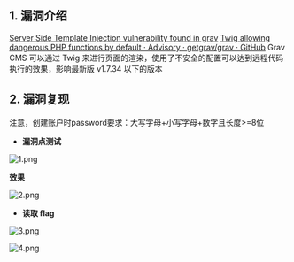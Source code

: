 ## 1. 漏洞介绍
[Server Side Template Injection vulnerability found in grav](https://huntr.dev/bounties/3ef640e6-9e25-4ecb-8ec1-64311d63fe66/)
[Twig allowing dangerous PHP functions by default · Advisory · getgrav/grav · GitHub](https://github.com/getgrav/grav/security/advisories/GHSA-g8r4-p96j-xfxc)
Grav CMS 可以通过 Twig 来进行页面的渲染，使用了不安全的配置可以达到远程代码执行的效果，影响最新版 v1.7.34 以下的版本
## 2. 漏洞复现
注意，创建账户时password要求：大写字母+小写字母+数字且长度>=8位

- **漏洞点测试**

![1.png](https://fastly.jsdelivr.net/gh/z9m8r8/PicGo-Notes-Pu/202310051643146.png)

**效果**

![2.png](https://fastly.jsdelivr.net/gh/z9m8r8/PicGo-Notes-Pu/202310051644743.png)

- **读取 flag**

![3.png](https://fastly.jsdelivr.net/gh/z9m8r8/PicGo-Notes-Pu/202310051645398.png)

![4.png](https://fastly.jsdelivr.net/gh/z9m8r8/PicGo-Notes-Pu/202310051646022.png)
